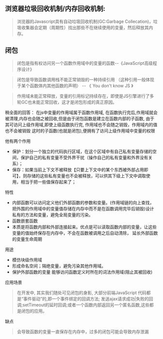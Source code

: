 ## 浏览器垃圾回收机制/内存回收机制:
> 浏览器的Javascript具有自动垃圾回收机制(GC:Garbage Collecation)，垃圾收集器会定期（周期性）找出那些不在继续使用的变量，然后释放其内存。

## **闭包**

> 闭包是指有权访问另一个函数作用域中的变量的函数--《JavaScript高级程序设计》

> 闭包是导致函数调用栈不能正常销毁的一种持续引用 （这种引用一般体现于某个函数体内其他函数的声明） -- 《 You don't know JS 》

> 作用域未能正常释放，变量的引用标记持续存在，即使是JS引擎进行了多轮GC也未能正常回收，这才是闭包形成的真正原因。

稍全面的回答： 在js中变量的作用域属于函数作用域, 在函数执行完后,作用域就会被清理,内存也会随之被回收,但是由于闭包函数是建立在函数内部的子函数, 由于其可访问上级作用域,即使上级函数执行完, 作用域也不会随之销毁，作用域内的值也不会被销毁 这时的子函数(也就是闭包),便拥有了访问上级作用域中变量的权限

他有两个作用
- 保护：划分一个独立的代码执行区域，在这个区域中有自己私有变量存储的空间，保护自己的私有变量不受外界干扰（操作自己的私有变量和外界没有关系）；
- 保存：如果当前上下文不被释放【只要上下文中的某个东西被外部占用即可】，则存储的这些私有变量也不会被释放，可以供其下级上下文中调取使用，相当于把一些值保存起来了；

特性
- 内部函数可以访问定义他们外部函数的参数和变量。(作用域链的向上查找，把外围的作用域中的变量值存储在内存中而不是在函数调用完毕后销毁)设计私有的方法和变量，避免全局变量的污染。
- 函数嵌套函数
- 本质是将函数内部和外部连接起来。优点是可以读取函数内部的变量，让这些变量的值始终保存在内存中，不会在函数被调用之后自动清除， 延长外部函数的变量生命周期

用途
- 模仿块级作用域
- 形成命名空间；隔绝变量，避免污染其他作用域。
- 保护外部函数的变量 能够访问函数定义时所在的词法作用域(阻止其被回收)

应用场景
> 在开发中, 其实我们随处可见闭包的身影, 大部分前端JavaScript 代码都是“事件驱动”的,即一个事件绑定的回调方法; 发送ajax请求成功|失败的回调;setTimeout的延时回调;或者一个函数内部返回另一个匿名函数,这些都是闭包的应用。

缺点
> 会导致函数的变量一直保存在内存中，过多的闭包可能会导致内存泄漏


